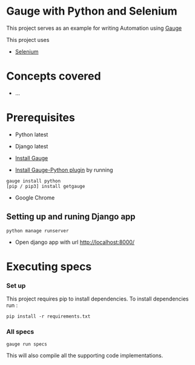 # Gauge with Python and Selenium

This project serves as an example for writing Automation using [Gauge](https://github.com/getgauge/gauge)

This project uses

- [Selenium](http://selenium-python.readthedocs.org/)

# Concepts covered

- ...

# Prerequisites
- Python latest
- Django latest
- [Install Gauge](https://docs.gauge.org/latest/installation.html)

- [Install Gauge-Python plugin](https://gauge-python.readthedocs.io/en/latest/installation.html) by running<br>
```
gauge install python
[pip / pip3] install getgauge
```
- Google Chrome

## Setting up and runing Django app
```
python manage runserver
```

* Open django app with url [http://localhost:8000/](http://localhost:8000)


# Executing specs

### Set up
This project requires pip to install dependencies. To install dependencies run :
````
pip install -r requirements.txt
````


### All specs
````
gauge run specs
````
This will also compile all the supporting code implementations.